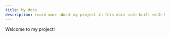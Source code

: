 ```yaml
---
title: My docs
description: Learn more about my project in this docs site built with Starlight.
---
```


Welcome to my project!